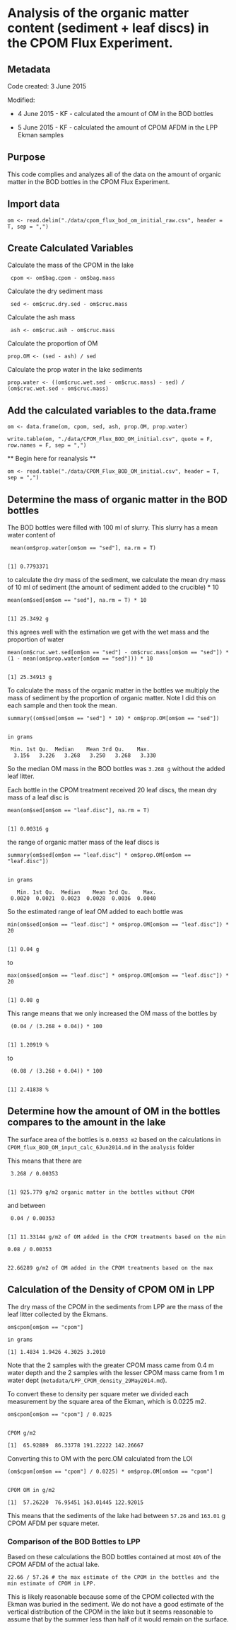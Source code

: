 # Analysis of the organic matter content (sediment + leaf discs) in the CPOM Flux Experiment. 

## Metadata

Code created: 3 June 2015 

Modified: 

* 4 June 2015 - KF - calculated the amount of OM in the BOD bottles

* 5 June 2015 - KF - calculated the amount of CPOM AFDM in the LPP Ekman samples


## Purpose

This code complies and analyzes all of the data on the amount of organic matter in the BOD bottles in the CPOM Flux Experiment.

## Import data

    om <- read.delim("./data/cpom_flux_bod_om_initial_raw.csv", header = T, sep = ",")

## Create Calculated Variables

Calculate the mass of the CPOM in the lake

     cpom <- om$bag.cpom - om$bag.mass

Calculate the dry sediment mass

     sed <- om$cruc.dry.sed - om$cruc.mass

Calculate the ash mass

     ash <- om$cruc.ash - om$cruc.mass

Calculate the proportion of OM

    prop.OM <- (sed - ash) / sed

Calculate the prop water in the lake sediments

    prop.water <- ((om$cruc.wet.sed - om$cruc.mass) - sed) / (om$cruc.wet.sed - om$cruc.mass)

## Add the calculated variables to the data.frame

    om <- data.frame(om, cpom, sed, ash, prop.OM, prop.water)

    write.table(om, "./data/CPOM_Flux_BOD_OM_initial.csv", quote = F, row.names = F, sep = ",")

** Begin here for reanalysis **

    om <- read.table("./data/CPOM_Flux_BOD_OM_initial.csv", header = T, sep = ",")
    
## Determine the mass of organic matter in the BOD bottles

The BOD bottles were filled with 100 ml of slurry. This slurry has a mean water content of

     mean(om$prop.water[om$om == "sed"], na.rm = T)

~~~~

[1] 0.7793371

~~~~

to calculate the dry mass of the sediment, we calculate the mean dry mass of 10 ml of sediment (the amount of sediment added to the crucible) * 10

    mean(om$sed[om$om == "sed"], na.rm = T) * 10

~~~~

[1] 25.3492 g

~~~~

this agrees well with the estimation we get with the wet mass and the proportion of water

    mean(om$cruc.wet.sed[om$om == "sed"] - om$cruc.mass[om$om == "sed"]) * (1 - mean(om$prop.water[om$om == "sed"])) * 10

~~~~

[1] 25.34913 g

~~~~

To calculate the mass of the organic matter in the bottles we multiply the mass of sediment by the proportion of organic matter. Note I did this on each sample and then took the mean.

     
    summary((om$sed[om$om == "sed"] * 10) * om$prop.OM[om$om == "sed"])

~~~~

in grams

 Min. 1st Qu.  Median    Mean 3rd Qu.    Max. 
  3.156   3.226   3.268   3.250   3.268   3.330

~~~~

So the median OM mass in the BOD bottles was `3.268 g` without the added leaf litter.

Each bottle in the CPOM treatment received 20 leaf discs, the mean dry mass of a leaf disc is

    mean(om$sed[om$om == "leaf.disc"], na.rm = T)

~~~~

[1] 0.00316 g

~~~~

the range of organic matter mass of the leaf discs is

    summary(om$sed[om$om == "leaf.disc"] * om$prop.OM[om$om == "leaf.disc"])

~~~~

in grams

   Min. 1st Qu.  Median    Mean 3rd Qu.    Max. 
 0.0020  0.0021  0.0023  0.0028  0.0036  0.0040

~~~~

So the estimated range of leaf OM added to each bottle was

    min(om$sed[om$om == "leaf.disc"] * om$prop.OM[om$om == "leaf.disc"]) * 20

~~~~

[1] 0.04 g

~~~~

to

    max(om$sed[om$om == "leaf.disc"] * om$prop.OM[om$om == "leaf.disc"]) * 20

~~~~

[1] 0.08 g

~~~~

This range means that we only increased the OM mass of the bottles by 

     (0.04 / (3.268 + 0.04)) * 100

~~~~

[1] 1.20919 %

~~~~

to

     (0.08 / (3.268 + 0.04)) * 100

~~~~

[1] 2.41838 %

~~~~


## Determine how the amount of OM in the bottles compares to the amount in the lake

The surface area of the bottles is `0.00353 m2` based on the calculations in `CPOM_flux_BOD_OM_input_calc_6Jun2014.md` in the `analysis` folder


This means that there are

     3.268 / 0.00353 

~~~~

[1] 925.779 g/m2 organic matter in the bottles without CPOM

~~~~

and between

     0.04 / 0.00353 

~~~~

[1] 11.33144 g/m2 of OM added in the CPOM treatments based on the min

~~~~

    0.08 / 0.00353 

~~~~

22.66289 g/m2 of OM added in the CPOM treatments based on the max

~~~~

## Calculation of the Density of CPOM OM in LPP

The dry mass of the CPOM in the sediments from LPP are the mass of the leaf litter collected by the Ekmans.

    om$cpom[om$om == "cpom"]
~~~~
in grams

[1] 1.4834 1.9426 4.3025 3.2010
~~~~

Note that the 2 samples with the greater CPOM mass came from 0.4 m water depth and the 2 samples with the lesser CPOM mass came from 1 m water dept (`metadata/LPP_CPOM_density_29May2014.md`).

To convert these to density per square meter we divided each measurement by the square area of the Ekman, which is 0.0225 m2. 

    om$cpom[om$om == "cpom"] / 0.0225

~~~~

CPOM g/m2

[1]  65.92889  86.33778 191.22222 142.26667

~~~~

Converting this to OM with the perc.OM calculated from the LOI

    (om$cpom[om$om == "cpom"] / 0.0225) * om$prop.OM[om$om == "cpom"]

~~~~
  
CPOM OM in g/m2

[1]  57.26220  76.95451 163.01445 122.92015

~~~~
  
This means that the sediments of the lake had between `57.26` and `163.01` g CPOM AFDM per square meter.

### Comparison of the BOD Bottles to LPP

Based on these calculations the BOD bottles contained at most `40%` of the CPOM AFDM of the actual lake.

    22.66 / 57.26 # the max estimate of the CPOM in the bottles and the min estimate of CPOM in LPP.

This is likely reasonable because some of the CPOM collected with the Ekman was buried in the sediment.  We do not have a good estimate of the vertical distribution of the CPOM in the lake but it seems reasonable to assume that by the summer less than half of it would remain on the surface.


